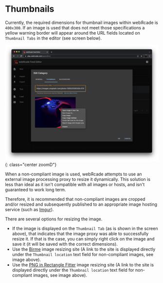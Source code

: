 # Thumbnails

Currently, the required dimensions for thumbnail images within webЯcade is `400x300`. If an image is used that does not meet those specifications a yellow warning border will appear around the URL fields located on `Thumbnail Tabs` in the editor (see screen below).

![](../assets/images/editor/thumbnails.png){: class="center zoomD"}

When a non-compliant image is used, webЯcade attempts to use an external image processing proxy to resize it dynamically. This solution is less than ideal as it isn't compatible with all images or hosts, and isn't guaranteed to work long term. 

Therefore, it is recommended that non-compliant images are cropped and/or resized and subsequently published to an appropriate image hosting service (such as [Imgur](../feeds/resources/imgur.md)).

There are several options for resizing the image.

* If the image is displayed on the `Thumbnail Tab` (as is shown in the screen above), that indicates that the image proxy was able to successfully resize it. If that is the case, you can simply right click on the image and save it (it will be saved with the correct dimensions).
* Use the [Birme](https://www.birme.net/?target_width=400&target_height=300&auto_focal=false) image resizing site (A link to the site is displayed directly under the `Thumbnail location` text field for non-compliant images, see image above).
* Use the [PNG in Rectangle Fitter](https://onlinepngtools.com/fit-png-in-rectangle) image resizing site (A link to the site is displayed directly under the `Thumbnail location` text field for non-compliant images, see image above).
